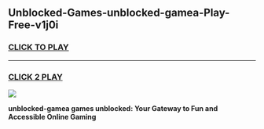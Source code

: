 
## Unblocked-Games-unblocked-gamea-Play-Free-v1j0i
<h3>
<a href="https://premium76.site?title=unblocked-gamea&ref=12A">CLICK TO PLAY</a></h3>
<hr>

<h3>
<a href="https://premium76.site?title=unblocked-gamea&ref=12A">CLICK 2 PLAY</a>
  
</h3>

<a href="https://premium76.site?title=unblocked-gamea&ref=12A"><img src="https://clearcache.store/games.png"></a>


**unblocked-gamea games unblocked: Your Gateway to Fun and Accessible Online Gaming**
